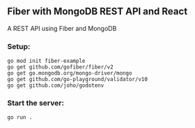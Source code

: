 ## Fiber with MongoDB REST API and React

A REST API using Fiber and MongoDB

### Setup:

```
go mod init fiber-example
go get github.com/gofiber/fiber/v2
go get go.mongodb.org/mongo-driver/mongo
go get github.com/go-playground/validator/v10
go get github.com/joho/godotenv
```

### Start the server:

```
go run .
```
